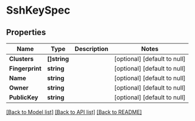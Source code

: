 # SshKeySpec

## Properties
Name | Type | Description | Notes
------------ | ------------- | ------------- | -------------
**Clusters** | **[]string** |  | [optional] [default to null]
**Fingerprint** | **string** |  | [optional] [default to null]
**Name** | **string** |  | [optional] [default to null]
**Owner** | **string** |  | [optional] [default to null]
**PublicKey** | **string** |  | [optional] [default to null]

[[Back to Model list]](../README.md#documentation-for-models) [[Back to API list]](../README.md#documentation-for-api-endpoints) [[Back to README]](../README.md)


